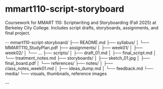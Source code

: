 # mmart110-script-storyboard
Coursework for MMART 110: Scriptwriting and Storyboarding (Fall 2025) at Berkeley City College. Includes script drafts, storyboards, assignments, and final project.


--
mmart110-script-storyboard/
├── README.md
├── syllabus/
│   └── MMART110_StudyPlan.pdf
├── assignments/
│   ├── week01/
│   ├── week02/
│   └── ...
├── scripts/
│   ├── draft_01.md
│   ├── final_script.md
│   └── treatment_notes.md
├── storyboards/
│   ├── sketch_01.jpg
│   ├── final_board.pdf
│   └── references/
├── notes/
│   ├── class_notes_week01.md
│   ├── ideas_dump.md
│   └── feedback.md
└── media/
    └── visuals, thumbnails, reference images

--
